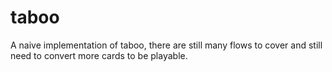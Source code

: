 # taboo

A naive implementation of taboo, there are still many flows to cover and still need to convert more cards to be playable.
